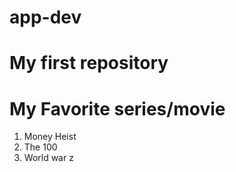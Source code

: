 # app-dev
# My first repository
# My Favorite series/movie
1. Money Heist
2. The 100
3. World war z
